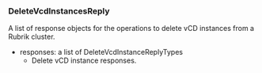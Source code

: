 ### DeleteVcdInstancesReply
A list of response objects for the operations to delete vCD instances from a Rubrik cluster.

- responses: a list of DeleteVcdInstanceReplyTypes
  - Delete vCD instance responses.
